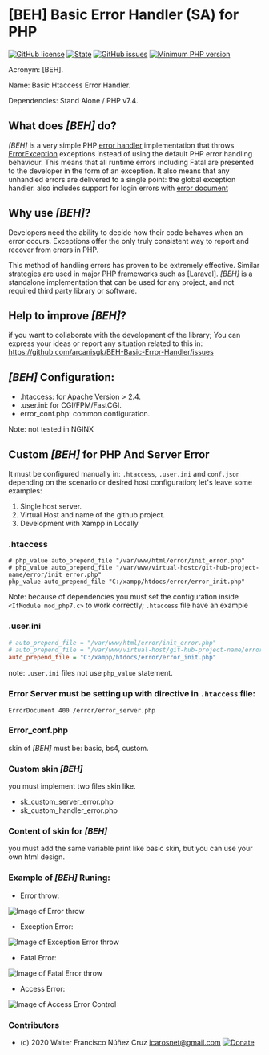 # [BEH] Basic Error Handler (SA) for PHP

[![GitHub license](https://img.shields.io/github/license/arcanisgk/BEH-Basic-Error-Handler)](https://github.com/arcanisgk/BEH-Basic-Error-Handler/blob/main/LICENSE)
[![State](https://img.shields.io/static/v1?label=release&message=1.0.0&color=blue 'Latest known version')](https://github.com/arcanisgk/Last-Hammer/tree/v0.1.3-alpha) <!-- __SEMANTIC_VERSION_LINE__ -->
[![GitHub issues](https://img.shields.io/github/issues/arcanisgk/BEH-Basic-Error-Handler)](https://github.com/arcanisgk/BEH-Basic-Error-Handler/issues)
[![Minimum PHP version](https://img.shields.io/static/v1?label=PHP&message=7.4.0+or+higher&color=blue "Minimum PHP version")](https://www.php.net/releases/7_4_0.php)

Acronym: [BEH].

Name: Basic Htaccess Error Handler.

Dependencies: Stand Alone / PHP v7.4.

## What does *[BEH]* do?

*[BEH]* is a very simple PHP [error handler] implementation that throws
[ErrorException] exceptions instead of using the default PHP error handling
behaviour. This means that all runtime errors including Fatal are presented to the
developer in the form of an exception. It also means that any unhandled errors
are delivered to a single point: the global exception handler.
also includes support for login errors with [error document]

[error document]: https://httpd.apache.org/docs/2.4/es/custom-error.html
[error handler]: http://php.net/set_error_handler
[errorexception]: http://php.net/ErrorException

## Why use *[BEH]*?

Developers need the ability to decide how their code behaves when an error
occurs. Exceptions offer the only truly consistent way to report and recover
from errors in PHP.

This method of handling errors has proven to be extremely effective. Similar
strategies are used in major PHP frameworks such as [Laravel]. *[BEH]* is a
standalone implementation that can be used for any project, and not required third party library or software.

## Help to improve *[BEH]*?

if you want to collaborate with the development of the library; You can express your ideas or report any situation related to this in:
https://github.com/arcanisgk/BEH-Basic-Error-Handler/issues


## *[BEH]* Configuration:
- .htaccess: for Apache Version > 2.4.
- .user.ini: for CGI/FPM/FastCGI.
- error_conf.php: common configuration. 

Note: not tested in NGINX

## Custom *[BEH]* for PHP And Server Error

It must be configured manually in: `.htaccess`, `.user.ini` and `conf.json` depending on the scenario or desired host configuration; let's leave some examples:

1. Single host server.
2. Virtual Host and name of the github project.
3. Development with Xampp in Locally

### .htaccess

```apacheconfig
# php_value auto_prepend_file "/var/www/html/error/init_error.php"
# php_value auto_prepend_file "/var/www/virtual-hostc/git-hub-project-name/error/init_error.php"
php_value auto_prepend_file "C:/xampp/htdocs/error/error_init.php"
```

Note: because of dependencies you must set the configuration inside `<IfModule mod_php7.c>` to work correctly; `.htaccess` file have an example

### .user.ini

```ini
# auto_prepend_file = "/var/www/html/error/init_error.php"
# auto_prepend_file = "/var/www/virtual-host/git-hub-project-name/error/init_error.php"
auto_prepend_file = "C:/xampp/htdocs/error/error_init.php"
```

note: `.user.ini` files not use `php_value` statement.

### Error Server must be setting up with directive in `.htaccess` file:

```apacheconfig
ErrorDocument 400 /error/error_server.php
```

### Error_conf.php 
skin of *[BEH]* must be: basic, bs4, custom.

### Custom skin *[BEH]*
you must implement two files skin like.
- sk_custom_server_error.php
- sk_custom_handler_error.php
    
### Content of skin for *[BEH]* 
you must add the same variable print like basic skin, but you can use your own html design.

### Example of *[BEH]* Runing:

- Error throw:

![Image of Error throw](https://i.imgur.com/CYTAGU2.png)

- Exception Error:

![Image of Exception Error throw](https://i.imgur.com/ujl5pgI.png)

- Fatal Error:

![Image of Fatal Error throw](https://i.imgur.com/9XipIAb.png)

- Access Error:

![Image of Access Error Control](https://i.imgur.com/F5OI1f4.png)

### Contributors
- (c) 2020 Walter Francisco Núñez Cruz icarosnet@gmail.com [![Donate](https://img.shields.io/static/v1?label=Donate&message=PayPal.me/wnunez86&color=brightgreen)](https://www.paypal.me/wnunez86/4.99USD)
